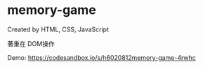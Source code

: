 # memory-game
Created by HTML, CSS, JavaScript

著重在 DOM操作

Demo:
https://codesandbox.io/s/h6020812memory-game-4rwhc
